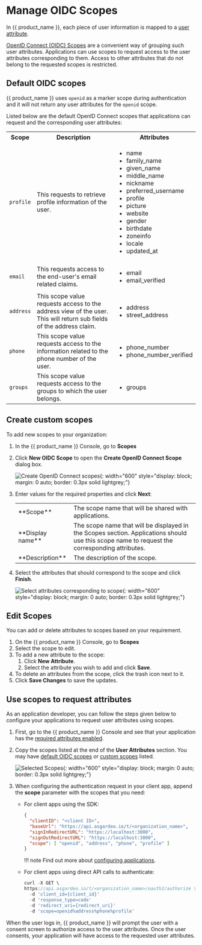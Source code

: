 # Manage OIDC Scopes

In {{ product_name }}, each piece of user information is mapped to a [user attribute]({{base_path}}/guides/users/attributes/manage-attributes/).

[OpenID Connect (OIDC) Scopes](https://openid.net/specs/) are a convenient way of grouping such user attributes. Applications can use scopes to request access to the user attributes corresponding to them. Access to other attributes that do not belong to the requested scopes is restricted.

## Default OIDC scopes
{{ product_name }} uses `openid` as a marker scope during authentication and it will not return any user attributes for the `openid` scope.

Listed below are the default OpenID Connect scopes that applications can request and the corresponding user attributes:

<table>
  <tr>
    <th>Scope</th>
    <th>Description</th>
    <th>Attributes</th>
  </tr>
   <tr>
      <td><code>profile</code></td>
      <td>This requests to retrieve profile information of the user.</td>
      <td>
        <ul>
          <li>name</li>
          <li>family_name</li>
          <li>given_name</li>
          <li>middle_name</li>
          <li>nickname</li>
          <li>preferred_username</li>
          <li>profile</li>
          <li>picture</li>
          <li>website</li>
          <li>gender</li>
          <li>birthdate</li>
          <li>zoneinfo</li>
          <li>locale</li>
          <li>updated_at</li>
        </ul>
      </td>
    </tr>
  <tr>
    <td><code>email</code></td>
    <td>This requests access to the end-user's email related claims.</td>
    <td>
      <ul>
        <li>email</li>
        <li>email_verified</li>
      </ul>
    </td>
  </tr>
  <tr>
    <td><code>address</code></td>
    <td>This scope value requests access to the address view of the user. This will return sub fields of the address claim.</td>
    <td>
      <ul>
        <li>address</li>
        <li>street_address</li>
      </ul>
    </td>
  </tr>
  <tr>
      <td><code>phone</code></td>
      <td>This scope value requests access to the information related to the phone number of the user.</td>
      <td>
        <ul>
          <li>phone_number</li>
          <li>phone_number_verified</li>
        </ul>
      </td>
  </tr>
  <tr>
      <td><code>groups</code></td>
      <td>This scope value requests access to the groups to which the user belongs.</td>
      <td>
        <ul>
          <li>groups</li>
        </ul>
      </td>
  </tr>
</table>

## Create custom scopes

To add new scopes to your organization:

1. In the {{ product_name }} Console, go to **Scopes**
2. Click **New OIDC Scope** to open the **Create OpenID Connect Scope** dialog box.
  
    ![Create OpenID Connect scopes]({{base_path}}/assets/img/guides/organization/scopes/create-scopes.png){: width="600" style="display: block; margin: 0 auto; border: 0.3px solid lightgrey;"}

3. Enter values for the required properties and click **Next**:
    <table>
            <tbody>
                <tr>
                    <td>**Scope**</td>
                    <td>The scope name that will be shared with applications.</td>
                </tr>
                <tr>
                    <td>**Display name**</td>
                    <td>The scope name that will be displayed in the Scopes section. Applications should use this scope name to request the corresponding attributes.</td>
                </tr>
                <tr>
                    <td>**Description**</td>
                    <td>The description of the scope.</td>
                </tr>
            </tbody>
        </table>
4. Select the attributes that should correspond to the scope and click **Finish**.

    ![Select attributes corresponding to scope]({{base_path}}/assets/img/guides/organization/scopes/select-attributes.png){: width="600" style="display: block; margin: 0 auto; border: 0.3px solid lightgrey;"}

## Edit Scopes

You can add or delete attributes to scopes based on your requirement.

1. On the {{ product_name }} Console, go to **Scopes**
2. Select the scope to edit.
3. To add a new attribute to the scope:
    1. Click **New Attribute**.
    2. Select the attribute you wish to add and click **Save**.
4. To delete an attributes from the scope, click the trash icon next to it.
5. Click **Save Changes** to save the updates.

## Use scopes to request attributes

As an application developer, you can follow the steps given below to configure your applications to request user attributes using scopes.

1. First, go to the {{ product_name }} Console and see that your application has the [required attributes enabled]({{base_path}}/guides/authentication/user-attributes/enable-attributes-for-oidc-app/#select-user-attributes).

2. Copy the scopes listed at the end of the **User Attributes** section. You may have [default OIDC scopes](#default-oidc-scopes) or [custom scopes](#create-custom-scopes) listed.

    ![Selected Scopes]({{base_path}}/assets/img/guides/organization/scopes/selected-scopes.png){: width="600" style="display: block; margin: 0 auto; border: 0.3px solid lightgrey;"}

3. When configuring the authentication request in your client app, append the **scope** parameter with the scopes that you need:

    - For client apps using the SDK:

        ``` json hl_lines="6"
        {
          "clientID": "<client ID>",
          "baseUrl": "https://api.asgardeo.io/t/<organization_name>",
          "signInRedirectURL": "https://localhost:3000",
          "signOutRedirectURL": "https://localhost:3000",
          "scope": [ "openid", "address", "phone", "profile" ]
        }
        ```

        !!! note
            Find out more about [configuring applications]({{base_path}}/get-started/start-integrating-apps/).

    - For client apps using direct API calls to authenticate:

        ``` js hl_lines="6"
        curl -X GET \
        https://api.asgardeo.io/t/<organization_name>/oauth2/authorize \
          -d 'client_id={client_id}'
          -d 'response_type=code'
          -d 'redirect_uri={redirect_uri}'
          -d 'scope=openid%address%phone%profile'
        ```

When the user logs in, {{ product_name }} will prompt the user with a consent screen to authorize access to the user attributes. Once the user consents, your application will have access to the requested user attributes.











